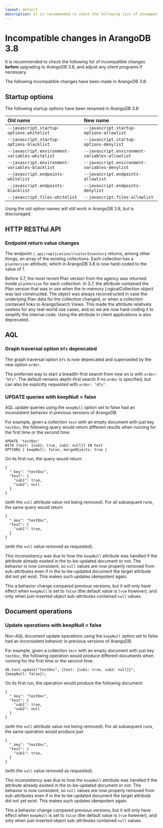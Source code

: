 ```yaml
---
layout: default
description: It is recommended to check the following list of incompatible changes before upgrading to ArangoDB 3.8
---
```

Incompatible changes in ArangoDB 3.8
====================================

It is recommended to check the following list of incompatible changes **before**
upgrading to ArangoDB 3.8, and adjust any client programs if necessary.

The following incompatible changes have been made in ArangoDB 3.8:

Startup options
---------------

The following startup options have been renamed in ArangoDB 3.8:

| Old name | New name |
|:---------|:---------|
| `--javascript.startup-options-whitelist` | `--javascript.startup-options-allowlist`
| `--javascript.startup-options-blacklist` | `--javascript.startup-options-denylist`
| `--javascript.environment-variables-whitelist` | `--javascript.environment-variables-allowlist`
| `--javascript.environment-variables-blacklist` | `--javascript.environment-variables-denylist`
| `--javascript.endpoints-whitelist` | `--javascript.endpoints-allowlist`
| `--javascript.endpoints-blacklist` | `--javascript.endpoints-denylist`
| `--javascript.files-whitelist` | `--javascript.files-allowlist`

Using the old option names will still work in ArangoDB 3.8, but is discouraged.

HTTP RESTful API
----------------

### Endpoint return value changes

The endpoint `/_api/replication/clusterInventory` returns, among other things,
an array of the existing collections. Each collection has a `planVersion`
attribute, which in ArangoDB 3.8 is now hard-coded to the value of 1.

Before 3.7, the most recent Plan version from the agency was returned inside
`planVersion` for each collection. In 3.7, the attribute contained the Plan
version that was in use when the in-memory LogicalCollection object was last
constructed. The object was always reconstructed in case the underlying Plan
data for the collection changed, or when a collection contained links to
ArangoSearch Views. This made the attribute relatively useless for any
real-world use cases, and so we are now hard-coding it to simplify the internal
code. Using the attribute in client applications is also deprecated.

AQL
---

### Graph traversal option `bfs` deprecated

The graph traversal option `bfs` is now deprecated and superseded by the new
option `order`.

The preferred way to start a breadth-first search from now on is with
`order: "bfs"`. The default remains depth-first search if no `order` is
specified, but can also be explicitly requested with `order: "dfs"`.

### UPDATE queries with keepNull = false

AQL update queries using the `keepNull` option set to false had an inconsistent 
behavior in previous versions of ArangoDB. 

For example, given a collection `test` with an empty document with just key `testDoc`, 
the following query would return different results when running for the first time or 
the second time:

```
UPDATE 'testDoc' 
WITH {test: {sub1: true, sub2: null}} IN test
OPTIONS { keepNull: false, mergeObjects: true }
```

On its first run, the query would return
```
{
  "_key": "testDoc",
  "test": {
    "sub1": true,
    "sub2": null
  }
}
```
(with the `null` attribute value not being removed). For all subsequent runs, 
the same query would return
```      
{
  "_key": "testDoc",
  "test": {
    "sub1": true,
  }
}
```
(with the `null` value removed as requested). 

This inconsistency was due to how the `keepNull` attribute was handled if
the attribute already existed in the to-be-updated document or not. The 
behavior is now consistent, so `null` values are now properly removed from 
sub-attributes even if in the to-be-updated document the target attribute
did not yet exist. This makes such updates idempotent again.

This a behavior change compared previous versions, but it will only have
effect when `keepNull` is set to `false` (the default value is `true` however),
and only when just-inserted object sub-attributes contained `null` values.

Document operations
-------------------

### Update operations with keepNull = false

Non-AQL document update operations using the `keepNull` option set to false had 
an inconsistent behavior in previous versions of ArangoDB. 

For example, given a collection `test` with an empty document with just key `testDoc`, 
the following operation would produce different documents when running for the first 
time or the second time:

```
db.test.update("testDoc", {test: {sub1: true, sub2: null}}", {keepNull: false});
```

On its first run, the operation would produce the following document:
```
{
  "_key": "testDoc",
  "test": {
    "sub1": true,
    "sub2": null
  }
}
```
(with the `null` attribute value not being removed). For all subsequent runs, 
the same operation would produce just
```      
{
  "_key": "testDoc",
  "test": {
    "sub1": true,
  }
}
```
(with the `null` value removed as requested). 

This inconsistency was due to how the `keepNull` attribute was handled if
the attribute already existed in the to-be-updated document or not. The 
behavior is now consistent, so `null` values are now properly removed from 
sub-attributes even if in the to-be-updated document the target attribute
did not yet exist. This makes such updates idempotent again.

This a behavior change compared previous versions, but it will only have
effect when `keepNull` is set to `false` (the default value is `true` however),
and only when just-inserted object sub-attributes contained `null` values.
